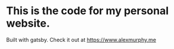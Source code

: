 # This is the code for my personal website.
Built with gatsby.
Check it out at https://www.alexmurphy.me